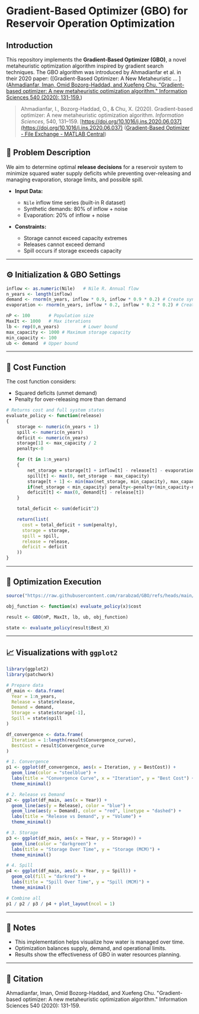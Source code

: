 # Gradient-Based Optimizer (GBO) for Reservoir Operation Optimization

## Introduction

This repository implements the **Gradient-Based Optimizer (GBO)**, a novel metaheuristic optimization algorithm inspired by gradient search techniques. The GBO algorithm was introduced by Ahmadianfar et al. in their 2020 paper: ([Gradient-Based Optimizer: A New Metaheuristic ... ]([Ahmadianfar, Iman, Omid Bozorg-Haddad, and Xuefeng Chu. "Gradient-based optimizer: A new metaheuristic optimization algorithm." Information Sciences 540 (2020): 131-159.](https://doi.org/10.1016/j.ins.2020.06.037](https://www.sciencedirect.com/science/article/pii/S0020025520306241)))

> Ahmadianfar, I., Bozorg-Haddad, O., & Chu, X. (2020). Gradient-based optimizer: A new metaheuristic optimization algorithm. *Information Sciences*, 540, 131–159. [https://doi.org/10.1016/j.ins.2020.06.037](https://doi.org/10.1016/j.ins.2020.06.037) ([Gradient-Based Optimizer - File Exchange - MATLAB Central](https://www.mathworks.com/matlabcentral/fileexchange/131588-gradient-based-optimizer))

## 🔧 Problem Description

We aim to determine optimal **release decisions** for a reservoir system to minimize squared water supply deficits while preventing over-releasing and managing evaporation, storage limits, and possible spill.

- **Input Data:**
  - `Nile` inflow time series (built-in R dataset)
  - Synthetic demands: 80% of inflow + noise
  - Evaporation: 20% of inflow + noise

- **Constraints:**
  - Storage cannot exceed capacity extremes 
  - Releases cannot exceed demand
  - Spill occurs if storage exceeds capacity
---

## ⚙️ Initialization & GBO Settings

```r
inflow <- as.numeric(Nile)   # Nile R. Annual flow
n_years <- length(inflow)
demand <- rnorm(n_years, inflow * 0.9, inflow * 0.9 * 0.2) # Create synthetic demand
evaporation <- rnorm(n_years, inflow * 0.2, inflow * 0.2 * 0.2) # Create synthetic evaporation

nP <- 100       # Population size
MaxIt <- 1000   # Max iterations
lb <- rep(0,n_years)         # Lower bound
max_capacity <- 1000 # Maximum storage capacity
min_capacity <- 100
ub <- demand  # Upper bound

```

---

## 🧠 Cost Function

The cost function considers:
- Squared deficits (unmet demand)
- Penalty for over-releasing more than demand

```r
# Returns cost and full system states
evaluate_policy <- function(release)
{
    storage <- numeric(n_years + 1)
    spill <- numeric(n_years)
    deficit <- numeric(n_years)
    storage[1] <- max_capacity / 2
    penalty<-0

    for (t in 1:n_years)
    {
        net_storage = storage[t] + inflow[t] - release[t] - evaporation[t]
        spill[t] <- max(0, net_storage - max_capacity)
        storage[t + 1] <- min(max(net_storage, min_capacity), max_capacity)
        if(net_storage < min_capacity) penalty<-penalty+(min_capacity-net_storage)*100
        deficit[t] <- max(0, demand[t] - release[t])
    }

    total_deficit <- sum(deficit^2)

    return(list(
      cost = total_deficit + sum(penalty),
      storage = storage,
      spill = spill,
      release = release,
      deficit = deficit
    ))
}
```

---

## 🚀 Optimization Execution

```r
source("https://raw.githubusercontent.com/rarabzad/GBO/refs/heads/main/GBO.R")

obj_function <- function(x) evaluate_policy(x)$cost

result <- GBO(nP, MaxIt, lb, ub, obj_function)

state <- evaluate_policy(result$Best_X)
```

---

## 📈 Visualizations with `ggplot2`

```r
library(ggplot2)
library(patchwork)

# Prepare data
df_main <- data.frame(
  Year = 1:n_years,
  Release = state$release,
  Demand = demand,
  Storage = state$storage[-1],
  Spill = state$spill
)

df_convergence <- data.frame(
  Iteration = 1:length(result$Convergence_curve),
  BestCost = result$Convergence_curve
)

# 1. Convergence
p1 <- ggplot(df_convergence, aes(x = Iteration, y = BestCost)) +
  geom_line(color = "steelblue") +
  labs(title = "Convergence Curve", x = "Iteration", y = "Best Cost") +
  theme_minimal()

# 2. Release vs Demand
p2 <- ggplot(df_main, aes(x = Year)) +
  geom_line(aes(y = Release), color = "blue") +
  geom_line(aes(y = Demand), color = "red", linetype = "dashed") +
  labs(title = "Release vs Demand", y = "Volume") +
  theme_minimal()

# 3. Storage
p3 <- ggplot(df_main, aes(x = Year, y = Storage)) +
  geom_line(color = "darkgreen") +
  labs(title = "Storage Over Time", y = "Storage (MCM)") +
  theme_minimal()

# 4. Spill
p4 <- ggplot(df_main, aes(x = Year, y = Spill)) +
  geom_col(fill = "darkred") +
  labs(title = "Spill Over Time", y = "Spill (MCM)") +
  theme_minimal()

# Combine all
p1 / p2 / p3 / p4 + plot_layout(ncol = 1)
```

---

## 📌 Notes

- This implementation helps visualize how water is managed over time.
- Optimization balances supply, demand, and operational limits.
- Results show the effectiveness of GBO in water resources planning.

---

## 🧾 Citation

Ahmadianfar, Iman, Omid Bozorg-Haddad, and Xuefeng Chu. "Gradient-based optimizer: A new metaheuristic optimization algorithm." Information Sciences 540 (2020): 131-159.

